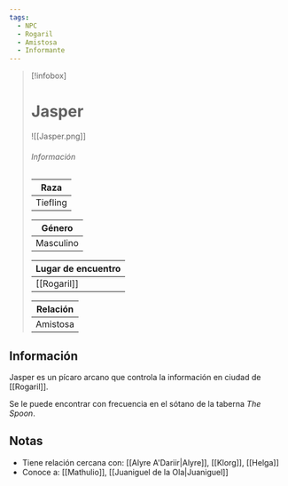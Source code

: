 ```yaml
---
tags:
  - NPC
  - Rogaril
  - Amistosa
  - Informante
---
```


> [!infobox]
> # Jasper
> ![[Jasper.png]]
> ###### Información
> | Raza  |
> | ----- |
> |  Tiefling    |
> 
> | Género  |
> | ----- |
> |  Masculino   |
> 
> | Lugar de encuentro |
> | --------- | 
> | [[Rogaril]] | 
> 
> | Relación       |
> | ----------------- |
> | Amistosa |

## Información

Jasper es un pícaro arcano que controla la información en ciudad de [[Rogaril]].

Se le puede encontrar con frecuencia en el sótano de la taberna _The Spoon_.
## Notas

- Tiene relación cercana con: [[Alyre A'Dariir|Alyre]], [[Klorg]], [[Helga]]
- Conoce a: [[Mathulio]], [[Juaniguel de la Ola|Juaniguel]]